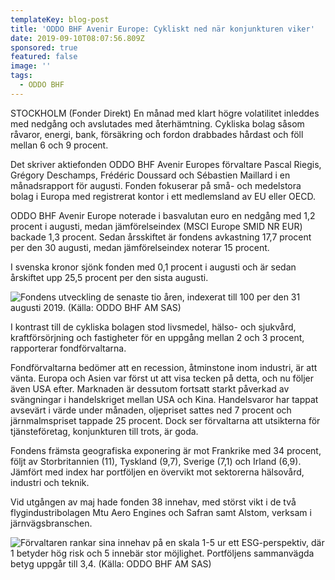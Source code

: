 ```yaml
---
templateKey: blog-post
title: 'ODDO BHF Avenir Europe: Cykliskt ned när konjunkturen viker'
date: 2019-09-10T08:07:56.809Z
sponsored: true
featured: false
image: ''
tags:
  - ODDO BHF
---
```



STOCKHOLM (Fonder Direkt) En månad med klart högre volatilitet inleddes med nedgång och avslutades med återhämtning. Cykliska bolag såsom råvaror, energi, bank, försäkring och fordon drabbades hårdast och föll mellan 6 och 9 procent.

Det skriver aktiefonden ODDO BHF Avenir Europes förvaltare Pascal Riegis, Grégory Deschamps, Frédéric Doussard och Sébastien Maillard i en månadsrapport för augusti. Fonden fokuserar på små- och medelstora bolag i Europa med registrerat kontor i ett medlemsland av EU eller OECD.

ODDO BHF Avenir Europe noterade i basvalutan euro en nedgång med 1,2 procent i augusti, medan jämförelseindex (MSCI Europe SMID NR EUR) backade 1,3 procent. Sedan årsskiftet är fondens avkastning 17,7 procent per den 30 augusti, medan jämförelseindex noterar 15 procent.

I svenska kronor sjönk fonden med 0,1 procent i augusti och är sedan årskiftet upp 25,5 procent per den sista augusti.

![Fondens utveckling de senaste tio åren, indexerat till 100 per den 31 augusti 2019. (Källa: ODDO BHF AM SAS)](/img/oddo-avenir-aug.png "Fondens utveckling de senaste tio åren, indexerat till 100 per den 31 augusti 2019. (Källa: ODDO BHF AM SAS)")

I kontrast till de cykliska bolagen stod livsmedel, hälso- och sjukvård, kraftförsörjning och fastigheter för en uppgång mellan 2 och 3 procent, rapporterar fondförvaltarna.



Fondförvaltarna bedömer att en recession, åtminstone inom industri, är att vänta. Europa och Asien var först ut att visa tecken på detta, och nu följer även USA efter. Marknaden är dessutom fortsatt starkt påverkad av svängningar i handelskriget mellan USA och Kina. Handelsvaror har tappat avsevärt i värde under månaden, oljepriset sattes ned 7 procent och järnmalmspriset tappade 25 procent. Dock ser förvaltarna att utsikterna för tjänsteföretag, konjunkturen till trots, är goda.



Fondens främsta geografiska exponering är mot Frankrike med 34 procent, följt av Storbritannien (11), Tyskland (9,7), Sverige (7,1) och Irland (6,9). Jämfört med index har portföljen en övervikt mot sektorerna hälsovård, industri och teknik.



Vid utgången av maj hade fonden 38 innehav, med störst vikt i de två flygindustribolagen Mtu Aero Engines och Safran samt Alstom, verksam i järnvägsbranschen.

![Förvaltaren rankar sina innehav på en skala 1-5 ur ett ESG-perspektiv, där 1 betyder hög risk och 5 innebär stor möjlighet. Portföljens sammanvägda betyg uppgår till 3,4. (Källa: ODDO BHF AM SAS)](/img/oddo-avenir-aug-2.png "Förvaltaren rankar sina innehav på en skala 1-5 ur ett ESG-perspektiv, där 1 betyder hög risk och 5 innebär stor möjlighet. Portföljens sammanvägda betyg uppgår till 3,4. (Källa: ODDO BHF AM SAS)")
